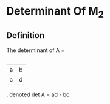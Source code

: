 # Determinant Of M<sub>2</sub>

## Definition

The determinant of A = <table style="border-spacing: 10px 0; display: inline-block;">
  <tr>
    <td>a</td>
    <td>b</td>
  </tr>
  <tr>
    <td>c</td>
    <td>d</td>
  </tr>
</table>, denoted det A = ad - bc.